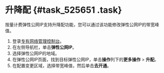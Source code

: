 # 升降配 {#task_525651 .task}

按量计费弹性公网IP支持升降配功能，您可以通过该功能修改弹性公网IP的带宽峰值。

1.  登录[专有网络管理控制台](https://vpcnext.console.aliyun.com)。
2.  在左侧导航栏，单击**弹性公网IP**。
3.  选择弹性公网IP的地域。
4.  在弹性公网IP页面，找到目标弹性公网IP，单击**操作**列下的**更多操作** \> **升配**。
5.  在配置变更区域，选择带宽峰值，然后单击**去开通**。

